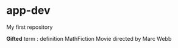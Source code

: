 # app-dev
My first repository

**Gifted**
	term
: definition
    MathFiction Movie directed by Marc Webb
